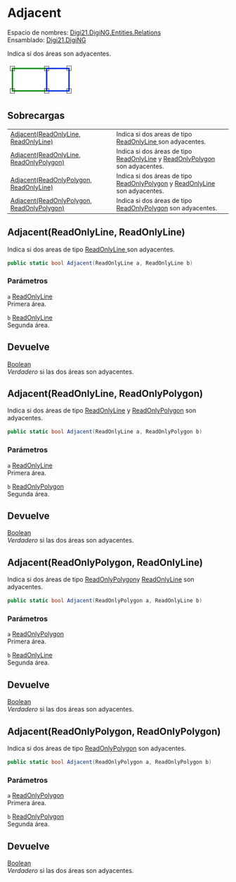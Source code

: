 # Adjacent

Espacio de nombres: [Digi21.DigiNG.Entities.Relations](../../)  
Ensamblado: [Digi21.DigiNG](../../../)

Indica si dos áreas son adyacentes.

![&#xC1;rea adyacente &#xE1;rea](../../../../../../../../.gitbook/assets/areaadyacentearea.png)

## Sobrecargas

|  |  |
| :--- | :--- |
| [Adjacent\(ReadOnlyLine, ReadOnlyLine\)](adjacent.md#adjacent-readonlyline-readonlyline) | Indica si dos areas de tipo [ReadOnlyLine ](../../../digi21.diging.entities/readonlyline/)son adyacentes. |
| [Adjacent\(ReadOnlyLine, ReadOnlyPolygon\)](adjacent.md#adjacent-readonlyline-readonlypolygon) | Indica si dos áreas de tipo [ReadOnlyLine](../../../digi21.diging.entities/readonlyline/) y [ReadOnlyPolygon](../../../digi21.diging.entities/readonlypolygon/) son adyacentes. |
| [Adjacent\(ReadOnlyPolygon, ReadOnlyLine\)](adjacent.md#adjacent-readonlypolygon-readonlyline) | Indica si dos áreas de tipo [ReadOnlyPolygon](../../../digi21.diging.entities/readonlypolygon/) y [ReadOnlyLine](../../../digi21.diging.entities/readonlyline/) son adyacentes. |
| [Adjacent\(ReadOnlyPolygon, ReadOnlyPolygon\)](adjacent.md#adjacent-readonlypolygon-readonlypolygon) | Indica si dos áreas de tipo [ReadOnlyPolygon](../../../digi21.diging.entities/readonlypolygon/) son adyacentes. |

## Adjacent\(ReadOnlyLine, ReadOnlyLine\)

Indica si dos areas de tipo [ReadOnlyLine ](../../../digi21.diging.entities/readonlyline/)son adyacentes.

```csharp
public static bool Adjacent(ReadOnlyLine a, ReadOnlyLine b)
```

### Parámetros

`a` [ReadOnlyLine](../../../digi21.diging.entities/readonlyline/)  
Primera área.

`b` [ReadOnlyLine](../../../digi21.diging.entities/readonlyline/)  
Segunda área.

## Devuelve

[Boolean](https://docs.microsoft.com/en-us/dotnet/api/system.boolean?view=net-5.0)  
_Verdadero_ si las dos áreas son adyacentes.

## Adjacent\(ReadOnlyLine, ReadOnlyPolygon\)

Indica si dos áreas de tipo [ReadOnlyLine](../../../digi21.diging.entities/readonlyline/) y [ReadOnlyPolygon](../../../digi21.diging.entities/readonlypolygon/) son adyacentes.

```csharp
public static bool Adjacent(ReadOnlyLine a, ReadOnlyPolygon b)
```

### Parámetros

`a` [ReadOnlyLine](../../../digi21.diging.entities/readonlyline/)  
Primera área.

`b` [ReadOnlyPolygon](../../../digi21.diging.entities/readonlypolygon/)  
Segunda área.

## Devuelve

[Boolean](https://docs.microsoft.com/en-us/dotnet/api/system.boolean?view=net-5.0)  
_Verdadero_ si las dos áreas son adyacentes.

## Adjacent\(ReadOnlyPolygon, ReadOnlyLine\)

Indica si dos áreas de tipo [ReadOnlyPolygon](../../../digi21.diging.entities/readonlypolygon/)y [ReadOnlyLine](../../../digi21.diging.entities/readonlyline/) son adyacentes.

```csharp
public static bool Adjacent(ReadOnlyPolygon a, ReadOnlyLine b)
```

### Parámetros

`a` [ReadOnlyPolygon](../../../digi21.diging.entities/readonlypolygon/)  
Primera área.

`b` [ReadOnlyLine](../../../digi21.diging.entities/readonlyline/)  
Segunda área.

## Devuelve

[Boolean](https://docs.microsoft.com/en-us/dotnet/api/system.boolean?view=net-5.0)  
_Verdadero_ si las dos áreas son adyacentes.

## Adjacent\(ReadOnlyPolygon, ReadOnlyPolygon\)

Indica si dos áreas de tipo [ReadOnlyPolygon](../../../digi21.diging.entities/readonlypolygon/) son adyacentes.

```csharp
public static bool Adjacent(ReadOnlyPolygon a, ReadOnlyPolygon b)
```

### Parámetros

`a` [ReadOnlyPolygon](../../../digi21.diging.entities/readonlypolygon/)  
Primera área.

`b` [ReadOnlyPolygon](../../../digi21.diging.entities/readonlypolygon/)  
Segunda área.

## Devuelve

[Boolean](https://docs.microsoft.com/en-us/dotnet/api/system.boolean?view=net-5.0)  
_Verdadero_ si las dos áreas son adyacentes.

